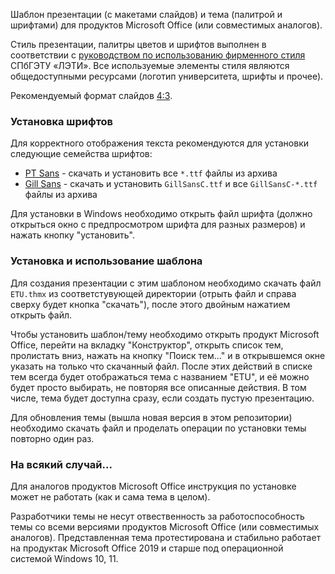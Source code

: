Шаблон презентации (с макетами слайдов) и тема (палитрой и шрифтами) для продуктов Microsoft Office (или совместимых аналогов).

Стиль презентации, палитры цветов и шрифтов выполнен в соответствии с [руководством по использованию фирменного стиля](https://etu.ru/assets/files/ru/universitet/korporativnyj-stil/etu_guide_final.pdf) СПбГЭТУ «ЛЭТИ».
Все используемые элементы стиля являются общедоступными ресурсами (логотип университета, шрифты и прочее).

Рекомендуемый формат слайдов <ins>4:3</ins>.

### Установка шрифтов

Для корректного отображения текста рекомендуются для установки следующие семейства шрифтов:

* [PT Sans](https://fonts.google.com/specimen/PT+Sans) - скачать и установить все `*.ttf` файлы из архива
* [Gill Sans](https://bestfonts.pro/font/gill-sans) - скачать и установить `GillSansC.ttf` и все `GillSansC-*.ttf` файлы из архива

Для установки в Windows необходимо открыть файл шрифта (должно открыться окно с предпросмотром шрифта для разных размеров) и нажать кнопку "установить".

### Установка и использование шаблона

Для создания презентации с этим шаблоном необходимо скачать файл `ETU.thmx` из соответстувующей директории (отрыть файл и справа сверху будет кнопка "скачать"), после этого двойным нажатием открыть файл. 

Чтобы установить шаблон/тему необходимо открыть продукт Microsoft Office, перейти на вкладку "Конструктор", открыть список тем, пролистать вниз, нажать на кнопку "Поиск тем..." и в открывшемся окне указать на только что скачанный файл.
После этих действий в списке тем всегда будет отображаться тема с названием "ETU", и её можно будет просто выбирать, не повторяя все описанные действия. В том числе, тема будет доступна сразу, если создать пустую презентацию.

Для обновления темы (вышла новая версия в этом репозитории) необходимо скачать файл и проделать операции по установки темы повторно один раз.

### На всякий случай...

Для аналогов продуктов Microsoft Office инструкция по установке может не работать (как и сама тема в целом). 

Разработчики темы не несут отвественность за работоспособность темы со всеми версиями продуктов Microsoft Office (или совместимых аналогов).
Представленная тема протестирована и стабильно работает на продуктак Microsoft Office 2019 и старше под операционной системой Windows 10, 11.
